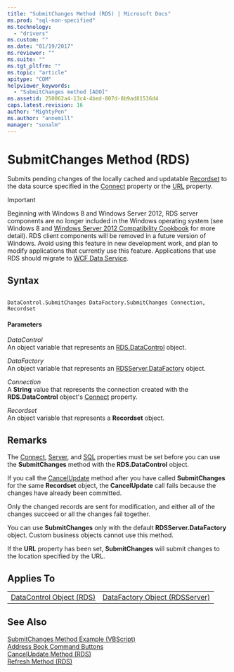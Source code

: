 ```yaml
---
title: "SubmitChanges Method (RDS) | Microsoft Docs"
ms.prod: "sql-non-specified"
ms.technology:
  - "drivers"
ms.custom: ""
ms.date: "01/19/2017"
ms.reviewer: ""
ms.suite: ""
ms.tgt_pltfrm: ""
ms.topic: "article"
apitype: "COM"
helpviewer_keywords: 
  - "SubmitChanges method [ADO]"
ms.assetid: 250062a4-13c4-4bed-807d-8b9ad81536d4
caps.latest.revision: 16
author: "MightyPen"
ms.author: "annemill"
manager: "sonalm"
---
```

# SubmitChanges Method (RDS)
Submits pending changes of the locally cached and updatable [Recordset](../../../ado/reference/ado-api/recordset-object-ado.md) to the data source specified in the [Connect](../../../ado/reference/rds-api/connect-property-rds.md) property or the [URL](../../../ado/reference/rds-api/url-property-rds.md) property.  
  
> [!IMPORTANT]
>  Beginning with Windows 8 and Windows Server 2012, RDS server components are no longer included in the Windows operating system (see Windows 8 and [Windows Server 2012 Compatibility Cookbook](https://www.microsoft.com/en-us/download/details.aspx?id=27416) for more detail). RDS client components will be removed in a future version of Windows. Avoid using this feature in new development work, and plan to modify applications that currently use this feature. Applications that use RDS should migrate to [WCF Data Service](http://go.microsoft.com/fwlink/?LinkId=199565).  
  
## Syntax  
  
```  
  
DataControl.SubmitChanges DataFactory.SubmitChanges Connection, Recordset  
```  
  
#### Parameters  
 *DataControl*  
 An object variable that represents an [RDS.DataControl](../../../ado/reference/rds-api/datacontrol-object-rds.md) object.  
  
 *DataFactory*  
 An object variable that represents an [RDSServer.DataFactory](../../../ado/reference/rds-api/datafactory-object-rdsserver.md) object.  
  
 *Connection*  
 A **String** value that represents the connection created with the **RDS.DataControl** object's [Connect](../../../ado/reference/rds-api/connect-property-rds.md) property.  
  
 *Recordset*  
 An object variable that represents a **Recordset** object.  
  
## Remarks  
 The [Connect](../../../ado/reference/rds-api/connect-property-rds.md), [Server](../../../ado/reference/rds-api/server-property-rds.md), and [SQL](../../../ado/reference/rds-api/sql-property.md) properties must be set before you can use the **SubmitChanges** method with the **RDS.DataControl** object.  
  
 If you call the [CancelUpdate](../../../ado/reference/rds-api/cancelupdate-method-rds.md) method after you have called **SubmitChanges** for the same **Recordset** object, the **CancelUpdate** call fails because the changes have already been committed.  
  
 Only the changed records are sent for modification, and either all of the changes succeed or all the changes fail together.  
  
 You can use **SubmitChanges** only with the default **RDSServer.DataFactory** object. Custom business objects cannot use this method.  
  
 If the **URL** property has been set, **SubmitChanges** will submit changes to the location specified by the URL.  
  
## Applies To  
  
|||  
|-|-|  
|[DataControl Object (RDS)](../../../ado/reference/rds-api/datacontrol-object-rds.md)|[DataFactory Object (RDSServer)](../../../ado/reference/rds-api/datafactory-object-rdsserver.md)|  
  
## See Also  
 [SubmitChanges Method Example (VBScript)](../../../ado/reference/rds-api/submitchanges-method-example-vbscript.md)   
 [Address Book Command Buttons](../../../ado/guide/remote-data-service/address-book-command-buttons.md)   
 [CancelUpdate Method (RDS)](../../../ado/reference/rds-api/cancelupdate-method-rds.md)   
 [Refresh Method (RDS)](../../../ado/reference/rds-api/refresh-method-rds.md)



